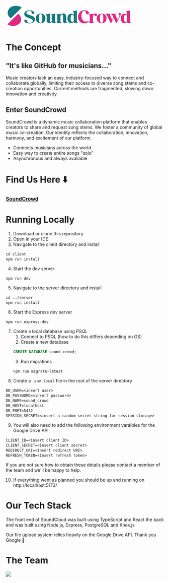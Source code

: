 <img src="./client/src/assets/sc_logo_regular_dark.png" alt="SoundCrowd's Logo" width="400"/>

# The Concept
## "It's like GitHub for musicians..."
Music creators lack an easy, industry-focused way to connect and collaborate globally, limiting their access to diverse song stems and co-creation opportunities. Current methods are fragmented, slowing down innovation and creativity.
## Enter SoundCrowd
SoundCrowd is a dynamic music collaboration platform that enables creators to share and request song stems. We foster a community of global music co-creation. Our identity reflects the collaboration, innovation, harmony, and excitement of our platform.
- Connects musicians across the world
- Easy way to create entire songs "solo"
- Asynchronous and always avaliable

# Find Us Here ⬇️

### [SoundCrowd](https://soundcrowd.onrender.com/)

# Running Locally
1. Download or clone this repository
2. Open in your IDE
3. Navigate to the client directory and install
```console
cd client
npm run install
```
4. Start the dev server
```console
npm run dev
```
5. Navigate to the server directory and install
```console
cd ../server
npm run install
```
6. Start the Express dev server
```console
npm run express-dev
```
7. Create a local database using PSQL
   1. Connect to PSQL (how to do this differs depending on OS)
   2. Create a new database
    ```sql
    CREATE DATABASE sound_crowd;
    ```
    3. Run migrations
    ```console
    npm run migrate-latest
    ```
8. Create a `.env.local` file in the root of the server directory
```
DB_USER=<insert user>
DB_PASSWORD=<insert password>
DB_NAME=sound_crowd
DB_HOST=localhost
DB_PORT=5432
SESSION_SECRET=<insert a random secret string for session storage>
```
9. You will also need to add the following environment varaibles for the Google Drive API
```
CLIENT_ID=<insert client ID>
CLIENT_SECRET=<Insert client secret>
REDIRECT_URI=<Insert redirect URI>
REFRESH_TOKEN=<Insert refresh token>
```
If you are not sure how to obtain these details please contact a member of the team and we'll be happy to help.

10. If everything went as planned you should be up and running on http://localhost:5173/

# Our Tech Stack
The front end of SoundCloud was built using TypeScript and React the back end was built using Node.js, Express, PostgreSQL and Knex.js

Our file upload system relies heavily on the Google Drive API. Thank you Google 🙏

# The Team


<a href="https://github.com/TeamMaraca/cc37greenfieldproject/graphs/contributors">
  <img src="https://contrib.rocks/image?repo=TeamMaraca/cc37greenfieldproject" />
</a>


